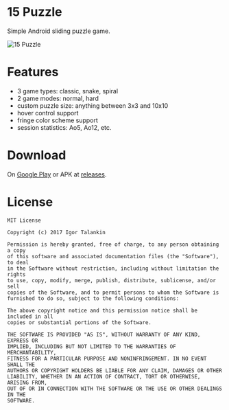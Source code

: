 # 15 Puzzle
Simple Android sliding puzzle game.

![15 Puzzle](/art/15puzzle.jpg)

# Features
* 3 game types: classic, snake, spiral
* 2 game modes: normal, hard
* custom puzzle size: anything between 3x3 and 10x10
* hover control support
* fringe color scheme support
* session statistics: Ao5, Ao12, etc.

# Download
On [Google Play](https://play.google.com/store/apps/details?id=com.italankin.fifteen) or APK at
[releases](https://github.com/italankin/15Puzzle/releases).

# License

	MIT License

	Copyright (c) 2017 Igor Talankin

	Permission is hereby granted, free of charge, to any person obtaining a copy
	of this software and associated documentation files (the "Software"), to deal
	in the Software without restriction, including without limitation the rights
	to use, copy, modify, merge, publish, distribute, sublicense, and/or sell
	copies of the Software, and to permit persons to whom the Software is
	furnished to do so, subject to the following conditions:

	The above copyright notice and this permission notice shall be included in all
	copies or substantial portions of the Software.

	THE SOFTWARE IS PROVIDED "AS IS", WITHOUT WARRANTY OF ANY KIND, EXPRESS OR
	IMPLIED, INCLUDING BUT NOT LIMITED TO THE WARRANTIES OF MERCHANTABILITY,
	FITNESS FOR A PARTICULAR PURPOSE AND NONINFRINGEMENT. IN NO EVENT SHALL THE
	AUTHORS OR COPYRIGHT HOLDERS BE LIABLE FOR ANY CLAIM, DAMAGES OR OTHER
	LIABILITY, WHETHER IN AN ACTION OF CONTRACT, TORT OR OTHERWISE, ARISING FROM,
	OUT OF OR IN CONNECTION WITH THE SOFTWARE OR THE USE OR OTHER DEALINGS IN THE
	SOFTWARE.
